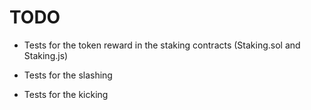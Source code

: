# TODO

- Tests for the token reward in the staking contracts (Staking.sol and Staking.js)

- Tests for the slashing
- Tests for the kicking
